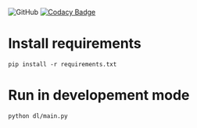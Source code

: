 ![GitHub](https://img.shields.io/github/license/mghorbani2357/Morebit)
[![Codacy Badge](https://api.codacy.com/project/badge/Grade/03455f0b158649819f3f676f0ba9ffb1)](https://app.codacy.com/gh/mghorbani2357/Morebit?utm_source=github.com&utm_medium=referral&utm_content=mghorbani2357/Morebit&utm_campaign=Badge_Grade_Settings)

# Install requirements

``` pip install -r requirements.txt ```

# Run in developement mode
``` python dl/main.py ```

